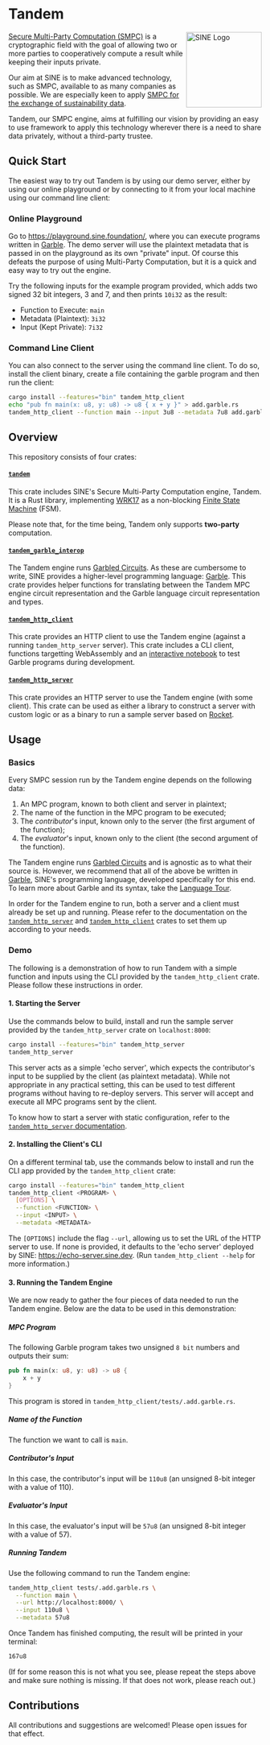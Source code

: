 # Tandem

<img alt="SINE Logo" height="150" align="right" src="https://user-images.githubusercontent.com/358580/204315360-9e4916df-5080-4e7c-bd5b-7e002309b9db.png">

[Secure Multi-Party Computation (SMPC)](https://sine.foundation/library/002-smpc) is a cryptographic field with the goal of allowing two or more parties to cooperatively compute a result while keeping their inputs private.

Our aim at SINE is to make advanced technology, such as SMPC, available to as many companies as possible. We are especially keen to apply [SMPC for the exchange of sustainability data](https://sine.foundation/library/sine-is-partnering-with-wbcsd-to-decarbonise-the-economy).

Tandem, our SMPC engine, aims at fulfilling our vision by providing an easy to use framework to apply this technology wherever there is a need to share data privately, without a third-party trustee.

## Quick Start

The easiest way to try out Tandem is by using our demo server, either by using our online playground or by connecting to it from your local machine using our command line client:

### Online Playground

Go to <https://playground.sine.foundation/>, where you can execute programs written in [Garble](https://github.com/sine-fdn/garble-lang). The demo server will use the plaintext metadata that is passed in on the playground as its own "private" input. Of course this defeats the purpose of using Multi-Party Computation, but it is a quick and easy way to try out the engine.

Try the following inputs for the example program provided, which adds two signed 32 bit integers, 3 and 7, and then prints `10i32` as the result:

  - Function to Execute: `main`
  - Metadata (Plaintext): `3i32`
  - Input (Kept Private): `7i32`

### Command Line Client

You can also connect to the server using the command line client. To do so, install the client binary, create a file containing the garble program and then run the client:

```sh
cargo install --features="bin" tandem_http_client
echo "pub fn main(x: u8, y: u8) -> u8 { x + y }" > add.garble.rs
tandem_http_client --function main --input 3u8 --metadata 7u8 add.garble.rs
```

## Overview

This repository consists of four crates:

#### [`tandem`](tandem/)

This crate includes SINE's Secure Multi-Party Computation engine, Tandem. It is a Rust library, implementing [WRK17](https://acmccs.github.io/papers/p21-wangA.pdf) as a non-blocking [Finite State Machine](https://en.wikipedia.org/wiki/Finite-state_machine) (FSM).

Please note that, for the time being, Tandem only supports __two-party__ computation.

#### [`tandem_garble_interop`](tandem_garble_interop/)

The Tandem engine runs [Garbled Circuits](https://en.wikipedia.org/wiki/Garbled_circuit). As these are cumbersome to write, SINE provides a higher-level programming language: [Garble](https://github.com/sine-fdn/garble-lang). This crate provides helper functions for translating between the Tandem MPC engine circuit representation and the Garble language circuit representation and types.

#### [`tandem_http_client`](tandem_http_client/)

This crate provides an HTTP client to use the Tandem engine (against a running `tandem_http_server` server). This crate includes a CLI client, functions targetting WebAssembly and an [interactive notebook](https://mpc-notebook.fly.dev) to test Garble programs during development.

#### [`tandem_http_server`](tandem_http_server/)

This crate provides an HTTP server to use the Tandem engine (with some client). This crate can be used as either a library to construct a server with custom logic or as a binary to run a sample server based on [Rocket](https://rocket.rs/).

## Usage

### Basics

Every SMPC session run by the Tandem engine depends on the following data:

1. An MPC program, known to both client and server in plaintext;
2. The name of the function in the MPC program to be executed;
3. The _contributor_'s input, known only to the server (the first argument of the function);
4. The _evaluator_'s input, known only to the client (the second argument of the function).

The Tandem engine runs [Garbled Circuits](https://en.wikipedia.org/wiki/Garbled_circuit) and is agnostic as to what their source is. However, we recommend that all of the above be written in [Garble](https://github.com/sine-fdn/garble-lang), SINE's programming language, developed specifically for this end. To learn more about Garble and its syntax, take the [Language Tour](https://github.com/sine-fdn/garble/blob/main/language_tour.md).

In order for the Tandem engine to run, both a server and a client must already be set up and running. Please refer to the documentation on the [`tandem_http_server`](tandem_http_server/) and [`tandem_http_client`](tandem_http_client) crates to set them up according to your needs.

### Demo

The following is a demonstration of how to run Tandem with a simple function and inputs using the CLI provided by the `tandem_http_client` crate. Please follow these instructions in order.

#### 1. Starting the Server

Use the commands below to build, install and run the sample server provided by the `tandem_http_server` crate on `localhost:8000`:

```sh
cargo install --features="bin" tandem_http_server
tandem_http_server
```

This server acts as a simple 'echo server', which expects the contributor's input to be supplied by the client (as plaintext metadata). While not appropriate in any practical setting, this can be used to test different programs without having to re-deploy servers. This server will accept and execute all MPC programs sent by the client.

To know how to start a server with static configuration, refer to the [`tandem_http_server` documentation](tandem_http_server/README.md).

#### 2. Installing the Client's CLI

On a different terminal tab, use the commands below to install and run the CLI app provided by the `tandem_http_client` crate:

```sh
cargo install --features="bin" tandem_http_client
tandem_http_client <PROGRAM> \
  [OPTIONS] \
  --function <FUNCTION> \
  --input <INPUT> \
  --metadata <METADATA>
```

The `[OPTIONS]` include the flag `--url`, allowing us to set the URL of the HTTP server to use. If none is provided, it defaults to the 'echo server' deployed by SINE: https://echo-server.sine.dev. (Run `tandem_http_client --help` for more information.)

#### 3. Running the Tandem Engine

We are now ready to gather the four pieces of data needed to run the Tandem engine. Below are the data to be used in this demonstration:

##### MPC Program

The following Garble program takes two unsigned `8 bit` numbers and outputs their sum:

```Rust
pub fn main(x: u8, y: u8) -> u8 {
    x + y
}
```

This program is stored in `tandem_http_client/tests/.add.garble.rs`.

##### Name of the Function

The function we want to call is `main`.

##### Contributor's Input

In this case, the contributor's input will be `110u8` (an unsigned 8-bit integer with a value of 110).

##### Evaluator's Input

In this case, the evaluator's input will be `57u8` (an unsigned 8-bit integer with a value of 57).

##### Running Tandem

Use the following command to run the Tandem engine:

```sh
tandem_http_client tests/.add.garble.rs \
  --function main \
  --url http://localhost:8000/ \
  --input 110u8 \
  --metadata 57u8
```

Once Tandem has finished computing, the result will be printed in your terminal:

```sh
167u8
```

(If for some reason this is not what you see, please repeat the steps above and make sure nothing is missing. If that does not work, please reach out.)

## Contributions

All contributions and suggestions are welcomed! Please open issues for that effect.
